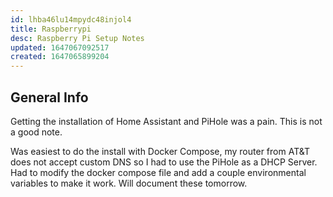 ```yaml
---
id: lhba46lu14mpydc48injol4
title: Raspberrypi
desc: Raspberry Pi Setup Notes
updated: 1647067092517
created: 1647065899204
---
```

## General Info

Getting the installation of Home Assistant and PiHole was a pain. This is not a good note.

Was easiest to do the install with Docker Compose, my router from AT&T does not accept custom DNS so I had to use the PiHole as a DHCP Server. Had to modify the docker compose file and add a couple environmental variables to make it work. Will document these tomorrow.

